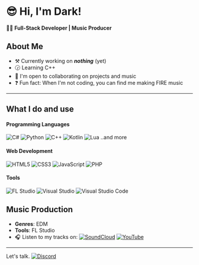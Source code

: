 # 😎 Hi, I'm Dark!

🧑‍💻 **Full-Stack Developer | Music Producer**

## About Me

- ⚒️ Currently working on ***nothing*** (yet)
- 🕝 Learning C++
- 🤝 I'm open to collaborating on projects and music
- ❓ Fun fact: When I'm not coding, you can find me making FIRE music

---

## What I do and use

#### Programming Languages

![C#](https://img.shields.io/badge/-C%23-239120?logo=c&logoColor=white)
![Python](https://img.shields.io/badge/-Python-3776AB?logo=python&logoColor=white)
![C++](https://img.shields.io/badge/-C++-00599C?logo=c%2B%2B&logoColor=white)
![Kotlin](https://img.shields.io/badge/-Kotlin-0095D5?logo=kotlin&logoColor=white)
![Lua](https://img.shields.io/badge/-Lua-2C2D72?logo=lua&logoColor=white)
..and more

#### Web Development

![HTML5](https://img.shields.io/badge/-HTML5-E34F26?logo=html5&logoColor=white)
![CSS3](https://img.shields.io/badge/-CSS3-1572B6?logo=css3&logoColor=white)
![JavaScript](https://img.shields.io/badge/-JavaScript-F7DF1E?logo=javascript&logoColor=black)
![PHP](https://img.shields.io/badge/-PHP-777BB4?logo=php&logoColor=white)

#### Tools

![FL Studio](https://img.shields.io/badge/-FL%20Studio-F36F21?logo=flstudio&logoColor=white)
![Visual Studio](https://img.shields.io/badge/-Visual_Studio-5C2D91?logo=visual-studio&logoColor=white)
![Visual Studio Code](https://img.shields.io/badge/-VS_Code-007ACC?logo=visual-studio-code&logoColor=white)

## Music Production

- **Genres**: EDM
- **Tools**: FL Studio
- 🎧 Listen to my tracks on:
    [![SoundCloud](https://img.shields.io/badge/-SoundCloud-FF3300?logo=soundcloud&logoColor=white)](https://soundcloud.com/dark110)
    [![YouTube](https://img.shields.io/badge/YouTube-FF0000?logo=youtube&logoColor=white)](https://www.youtube.com/@darkmusic110)


---
Let's talk.
[![Discord](https://img.shields.io/badge/Discord-7289DA?logo=discord&logoColor=white)](https://discord.gg/QdHE8ymXhe)
